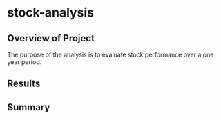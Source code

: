 # stock-analysis

## Overview of Project
The purpose of the analysis is to evaluate stock performance over a one year period.

## Results

## Summary
